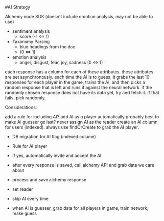 #AI Strategy

Alchemy node SDK (doesn't include emotion analysis, may not be able to use)

- sentiment analysis
  - score (-1 <=> 1)
- Taxonomy Parsing
  - blue headings from the doc
  - (0 <=> 1)
- emotion analysis
  - anger, disgust, fear, joy, sadness (0 <=> 1)


each response has a column for each of these attributes. these attributes are set asynchronously.
each time the AI is to guess, it grabs the last 10 responses for each player in the game, trains the AI, 
and then picks a random response that is left and runs it against the neural network.
if the randomly chosen response does not have its data yet, try and fetch it. if that fails, pick randomly.

Considerations: 

add a rule for including AI?
add AI as a player automatically
probably best to make AI guesser go last?
never assign AI as the reader
create an AI column for users (indexed). always use findOrCreate to grab the AI player.


- DB migration for AI flag (indexed column)

- Rule for AI player
 - if yes, automatically invite and accept the AI

- after every response is saved, call alchemy API and grab data we care about
- process and save alchemy response

- set reader
 - skip AI every time

- when AI is guesser, grab data for all players in game, train network, make guess